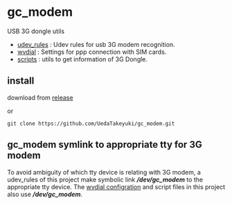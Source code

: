 # gc_modem
USB 3G dongle utils

- [udev_rules](udev_rules/README.md) : Udev rules for usb 3G modem recognition.
- [wvdial](wvdial/README.md) : Settings for ppp connection with SIM cards.
- [scripts](scripts/README.md) : utils to get information of 3G Dongle. 

## install
download from [release](https://github.com/UedaTakeyuki/gc_modem/releases)

or 

```
git clone https://github.com/UedaTakeyuki/gc_modem.git
```


## gc_modem symlink to appropriate tty for 3G modem

To avoid ambiguity of which tty device is relating with 3G modem, a udev_rules of this project make symbolic link ***/dev/gc_modem***  to the appropriate tty device.
The [wvdial configration](wvdial/wvdial.conf) and script files in this project also use ***/dev/gc_modem***.
